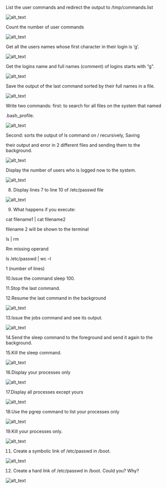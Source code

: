 List the user commands and redirect the output to /tmp/commands.list

![alt_text](images/image1.png "image_tooltip")

Count the number of user commands

![alt_text](images/image2.png "image_tooltip")

Get all the users names whose first character in their login is ‘g’.

![alt_text](images/image3.png "image_tooltip")

Get the logins name and full names (comment) of logins starts with “g”.

![alt_text](images/image4.png "image_tooltip")

Save the output of the last command sorted by their full names in a file.

![alt_text](images/image5.png "image_tooltip")

Write two commands: first: to search for all files on the system that named

.bash_profile.

![alt_text](images/image6.png "image_tooltip")

Second: sorts the output of ls command on / recursively, Saving

their output and error in 2 different files and sending them to the background.

![alt_text](images/image7.png "image_tooltip")

Display the number of users who is logged now to the system.

![alt_text](images/image8.png "image_tooltip")

8. Display lines 7 to line 10 of /etc/passwd file

![alt_text](images/image9.png "image_tooltip")

9. What happens if you execute:

cat filename1 | cat filename2

filename 2 will be shown to the terminal

ls | rm

Rm missing operand

ls /etc/passwd | wc –l

1 (number of lines)

10.Issue the command sleep 100.

11.Stop the last command.

12.Resume the last command in the background

![alt_text](images/image10.png "image_tooltip")

13.Issue the jobs command and see its output.

![alt_text](images/image11.png "image_tooltip")

14.Send the sleep command to the foreground and send it again to the background.

15.Kill the sleep command.

![alt_text](images/image12.png "image_tooltip")

16.Display your processes only

![alt_text](images/image13.png "image_tooltip")

17.Display all processes except yours

![alt_text](images/image14.png "image_tooltip")

18.Use the pgrep command to list your processes only

![alt_text](images/image15.png "image_tooltip")

19.Kill your processes only.

![alt_text](images/image16.png "image_tooltip")

11. Create a symbolic link of /etc/passwd in /boot.

![alt_text](images/image17.png "image_tooltip")

12. Create a hard link of /etc/passwd in /boot. Could you? Why?

![alt_text](images/image18.png "image_tooltip")
